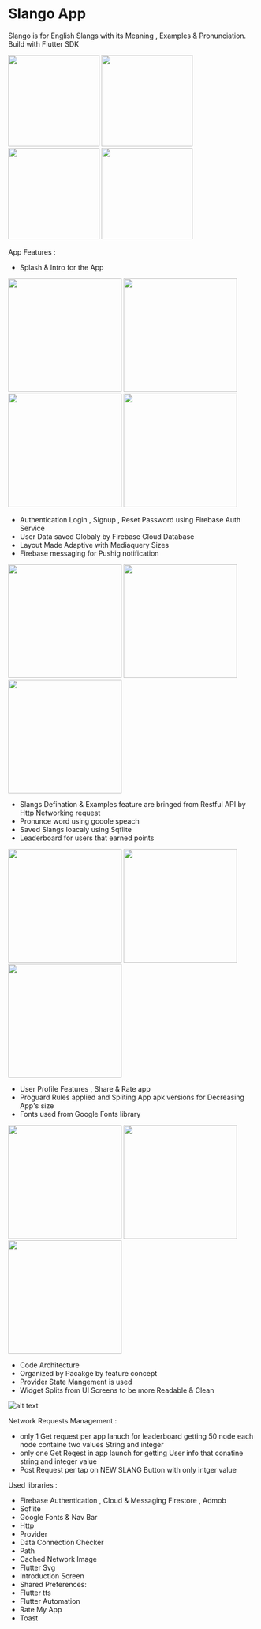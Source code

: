 # Slango App
Slango is for English Slangs with its Meaning , Examples & Pronunciation. Build with Flutter SDK


 <p float="left">
 <img src="https://github.com/omarreess/Slango-App/blob/master/imgs/1.png" width="185" />
 <img src="https://github.com/omarreess/Slango-App/blob/master/imgs/2.png" width="185" /> 
 <img src="https://github.com/omarreess/Slango-App/blob/master/imgs/3.png" width="185" />
 <img src="https://github.com/omarreess/Slango-App/blob/master/imgs/4.png" width="185" />
 </p>

App Features :

- Splash & Intro for the App
 <p float="left">
 <img src="https://github.com/omarreess/Slango-App/blob/master/imgs/intro0.jpg" width="230" />
 <img src="https://github.com/omarreess/Slango-App/blob/master/imgs/intro1.jpg" width="230" /> 
 <img src="https://github.com/omarreess/Slango-App/blob/master/imgs/intro2.jpg" width="230" />
 <img src="https://github.com/omarreess/Slango-App/blob/master/imgs/intro3.jpg" width="230" />
 </p>
 
 
 - Authentication Login , Signup , Reset Password using Firebase Auth Service
 - User Data saved Globaly by Firebase Cloud Database 
 - Layout Made Adaptive with Mediaquery Sizes
 - Firebase messaging for Pushig notification 
 <p float="left">
  <img src="https://github.com/omarreess/Slango-App/blob/master/imgs/auth1.jpg" width="230" />
  <img src="https://github.com/omarreess/Slango-App/blob/master/imgs/auth2.jpg" width="230" /> 
  <img src="https://github.com/omarreess/Slango-App/blob/master/imgs/auth3.jpg" width="230" />
</p>
 
 
 - Slangs Defination & Examples feature are bringed from Restful API by Http Networking request
 - Pronunce word using gooole speach
 - Saved Slangs loacaly using Sqflite 
 - Leaderboard for users that earned points
  <p float="left">
  <img src="https://github.com/omarreess/Slango-App/blob/master/imgs/home2.jpg" width="230" />
  <img src="https://github.com/omarreess/Slango-App/blob/master/imgs/home0.jpg" width="230" /> 
  <img src="https://github.com/omarreess/Slango-App/blob/master/imgs/home1.jpg" width="230" />
</p>
 
 
 - User Profile Features , Share & Rate app
 - Proguard Rules applied and Spliting App apk versions for Decreasing App's size
 - Fonts used from Google Fonts library
  <p float="left">
  <img src="https://github.com/omarreess/Slango-App/blob/master/imgs/profile0.jpg" width="230" />
  <img src="https://github.com/omarreess/Slango-App/blob/master/imgs/profile1.jpg" width="230" /> 
  <img src="https://github.com/omarreess/Slango-App/blob/master/imgs/profile2.jpg" width="230" />
</p>
 
 
- Code Architecture 
- Organized by Pacakge by feature concept 
- Provider State Mangement is used  
- Widget Splits from UI Screens to be more Readable & Clean


![alt text](https://github.com/omarreess/Slango-App/blob/master/imgs/arch.png)

Network Requests Management :
- only 1 Get request per app lanuch for leaderboard getting 50 node each node containe two values String and integer
- only one Get Reqest in app launch for getting User info that conatine string and integer value 
- Post Request per tap on NEW SLANG Button with only intger value 


Used libraries :

 -  Firebase Authentication , Cloud & Messaging Firestore , Admob
 -  Sqflite
 -  Google Fonts & Nav Bar
 -  Http
 -  Provider 
 -  Data Connection Checker
 -  Path
 -  Cached Network Image
 -  Flutter Svg
 -  Introduction Screen
 -  Shared Preferences: 
 -  Flutter tts
 -  Flutter Automation
 -  Rate My App
 -  Toast
